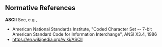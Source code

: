 ## Normative References

**ASCII**  See, e.g.,

- American National Standards Institute, "Coded Character Set -- 7-bit
  American Standard Code for Information Interchange", ANSI X3.4, 1986
- https://en.wikipedia.org/wiki/ASCII
